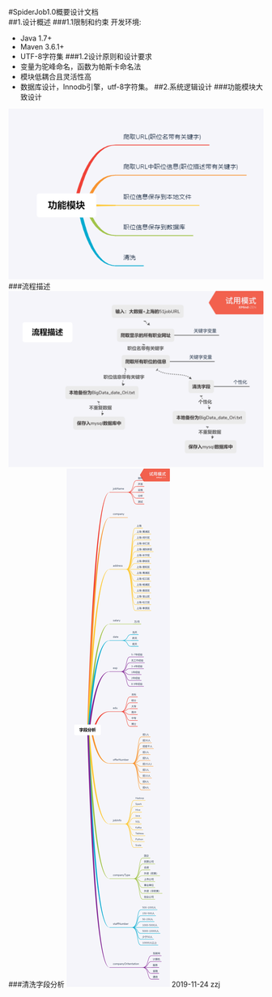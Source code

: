 #SpiderJob1.0概要设计文档  
##1.设计概述
###1.1限制和约束
开发环境:  
* Java 1.7+  
* Maven 3.6.1+  
* UTF-8字符集
###1.2设计原则和设计要求
* 变量为驼峰命名，函数为帕斯卡命名法
* 模块低耦合且灵活性高
* 数据库设计，Innodb引擎，utf-8字符集。
##2.系统逻辑设计
###功能模块大致设计
<img src="./function.png">
###流程描述
<img src="./flow.png">
###清洗字段分析  
<img src="./Clean.png">  
2019-11-24 zzj